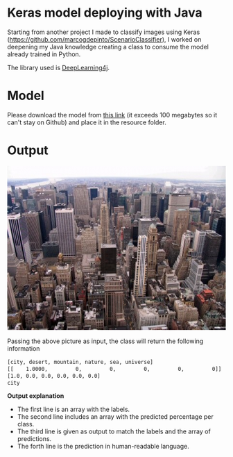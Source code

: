 # Keras model deploying with Java

Starting from another project I made to classify images using Keras (https://github.com/marcogdepinto/ScenarioClassifier), I worked on deepening my Java knowledge creating a class to consume the model already trained in Python.

The library used is [DeepLearning4j](https://deeplearning4j.org/).

# Model

Please download the model from [this link](https://drive.google.com/open?id=1jPDQcqQeh7r-_yQgn9jJzc8yVXEOgkvk) (it exceeds 100 megabytes so it can't stay on Github) and place it in the resource folder.

# Output

![city](https://github.com/marcogdepinto/Java-KerasDLModelServing/blob/master/city2.jpg)

Passing the above picture as input, the class will return the following information

```
[city, desert, mountain, nature, sea, universe]
[[    1.0000,         0,         0,         0,         0,         0]]
[1.0, 0.0, 0.0, 0.0, 0.0, 0.0]
city
```

**Output explanation**

- The first line is an array with the labels.
- The second line includes an array with the predicted percentage per class.
- The third line is given as output to match the labels and the array of predictions.
- The forth line is the prediction in human-readable language.
